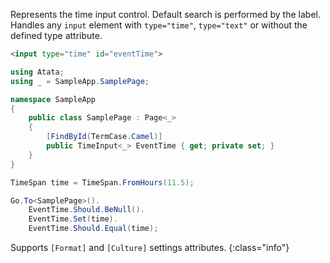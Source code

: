 Represents the time input control. Default search is performed by the label. Handles any `input` element with `type="time"`, `type="text"` or without the defined type attribute.

```html
<input type="time" id="eventTime">
```
```cs
using Atata;
using _ = SampleApp.SamplePage;

namespace SampleApp
{
    public class SamplePage : Page<_>
    {
        [FindById(TermCase.Camel)]
        public TimeInput<_> EventTime { get; private set; }
    }
}
```
```cs
TimeSpan time = TimeSpan.FromHours(11.5);

Go.To<SamplePage>().
    EventTime.Should.BeNull().
    EventTime.Set(time).
    EventTime.Should.Equal(time);
```

Supports `[Format]` and `[Culture]` settings attributes.
{:class="info"}